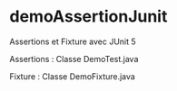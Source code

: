 # demoAssertionJunit
Assertions et Fixture avec JUnit 5

Assertions : Classe DemoTest.java

Fixture : Classe DemoFixture.java
